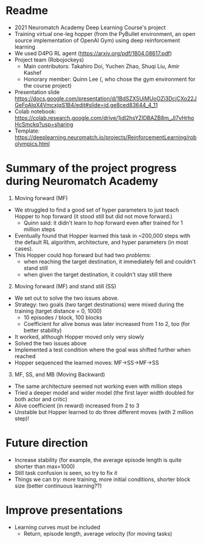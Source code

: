 # Readme
* 2021 Neuromatch Academy Deep Learning Course's project 
* Training virtual one-leg hopper (from the PyBullet environment, an open source implementation of OpenAI Gym) using deep reinforcement learning 
* We used D4PG RL agent (https://arxiv.org/pdf/1804.08617.pdf) 
* Project team (Robojockeys)
  * Main contributors: Takahiro Doi, Yuchen Zhao, Shuqi Liu, Amir Kashef
  * Honorary member: Quinn Lee (, who chose the gym environment for the course project)
* Presentation slide https://docs.google.com/presentation/d/1BdSZX5UiMUoOZi3DcjCXo22JGeFoAlqX4VmcxjqS1B4/edit#slide=id.ge8ced83644_4_11
* Colab notebook: https://colab.research.google.com/drive/1jdI2hsYZlDBAZB8m_JI7vHrhoHcSmckq?usp=sharing
* Template: https://deeplearning.neuromatch.io/projects/ReinforcementLearning/robolympics.html

# Summary of the project progress during Neuromatch Academy
1. Moving forward (MF)
  * We struggled to find a good set of hyper parameters to just teach Hopper to hop forward (it stood still but did not move forward.)
    * Quinn said: it didn't learn to hop forward even after trained for 1 million steps 
  * Eventually found that Hopper learned this task in ~200,000 steps with the default RL algorithm, architecture, and hyper parameters (in most cases).
  * This Hopper could hop forward but had two _problems_:
    * when reaching the target destination, it immediately fell and couldn't stand still
    * when given the target destination, it couldn't stay still there 
    
2. Moving forward (MF) and stand still (SS)
  * We set out to solve the two issues above.
  * Strategy: two goals (two target destinations) were mixed during the training (target distance = 0, 1000)
    * 10 episodes / block, 100 blocks   
    * Coefficient for alive bonus was later increased from 1 to 2, too (for better stability)
  * It worked, although Hopper moved only very slowly 
  * Solved the two issues above 
  * Implemented a test condition where the goal was shifted further when reached  
  * Hopper sequenced the learned moves: MF->SS->MF->SS 
  
3. MF, SS, and MB (Moving Backward) 
  * The same architecture seemed not working even with million steps  
  * Tried a deeper model and wider model  (the first layer width doubled for both actor and critic)
  * Alive coefficient (in reward) increased from 2 to 3
  * Unstable but Hopper learned to do three different moves (with 2 million step)!   

# Future direction 
  * Increase stability (for example, the average episode length is quite shorter than max=1000)
  * Still task confusion is seen, so try to fix it 
  * Things we can try: more training, more initial conditions, shorter block size (better continuous learning??)  

# Improve presentations  
  * Learning curves must be included  
    * Return, episode length, average velocity (for moving tasks) 
